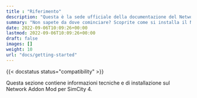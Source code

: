 ```yaml
---
title : "Riferimento"
description: "Questa è la sede ufficiale della documentazione del Network Addon Mod."
summary: "Non sapete da dove cominciare? Scoprite come si installa il Network Addon Mod, le domande più frequenti, la sua storia e le persone che lo hanno realizzato."
date: 2022-09-06T10:09:26+00:00
lastmod: 2022-09-06T10:09:26+00:00
draft: false
images: []
weight: 10
url: "docs/getting-started"
---
```


{{< docstatus status="compatibility" >}}

Questa sezione contiene informazioni tecniche e di installazione sul Network Addon Mod per SimCity 4.